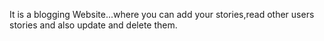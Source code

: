 It is a blogging Website...where you can add your stories,read other users stories and also update and delete them.
